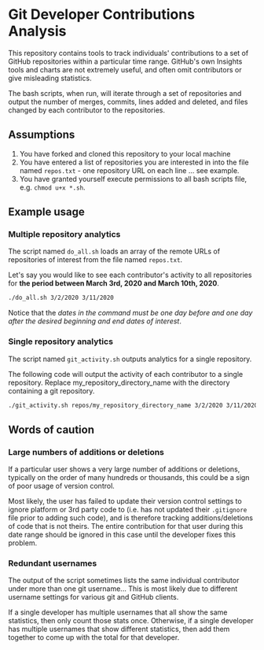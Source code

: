 # Git Developer Contributions Analysis

This repository contains tools to track individuals' contributions to a set of GitHub repositories within a particular time range.  GitHub's own Insights tools and charts are not extremely useful, and often omit contributors or give misleading statistics.

The bash scripts, when run, will iterate through a set of repositories and output the number of merges, commits, lines added and deleted, and files changed by each contributor to the repositories.

## Assumptions

1. You have forked and cloned this repository to your local machine
1. You have entered a list of repositories you are interested in into the file named `repos.txt` - one repository URL on each line ... see example.
1. You have granted yourself execute permissions to all bash scripts file, e.g. `chmod u+x *.sh`.

## Example usage

### Multiple repository analytics
The script named `do_all.sh` loads an array of the remote URLs of repositories of interest from the file named `repos.txt`.

Let's say you would like to see each contributor's activity to all repositories for **the period between March 3rd, 2020 and March 10th, 2020**.  

```bash
./do_all.sh 3/2/2020 3/11/2020
```

Notice that the *dates in the command must be one day before and one day after the desired beginning and end dates of interest*.

### Single repository analytics
The script named `git_activity.sh` outputs analytics for a single repository.

The following code will output the activity of each contributor to a single repository.  Replace my_repository_directory_name with the directory containing a git repository.

```bash
./git_activity.sh repos/my_repository_directory_name 3/2/2020 3/11/2020
```

## Words of caution

### Large numbers of additions or deletions
If a particular user shows a very large number of additions or deletions, typically on the order of many hundreds or thousands, this could be a sign of poor usage of version control.

Most likely, the user has failed to update their version control settings to ignore platform or 3rd party code to (i.e. has not updated their `.gitignore` file prior to adding such code), and is therefore tracking additions/deletions of code that is not theirs.  The entire contribution for that user during this date range should be ignored in this case until the developer fixes this problem.

### Redundant usernames 
The output of the script sometimes lists the same individual contributor under more than one git username...  This is most likely due to different username settings for various git and GitHub clients.

If a single developer has multiple usernames that all show the same statistics, then only count those stats once.  Otherwise, if a single developer has multiple usernames that show different statistics, then add them together to come up with the total for that developer.


